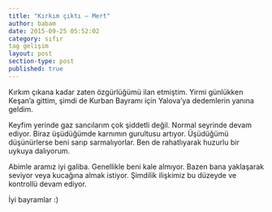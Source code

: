 ```yaml
---
title: "Kırkım çıktı – Mert"
author: babam
date: 2015-09-25 05:52:02
category: sıfır
tag gelişim
layout: post
section-type: post 
published: true
---
```


Kırkım çıkana kadar zaten özgürlüğümü ilan etmiştim. Yirmi günlükken Keşan’a gittim, şimdi de Kurban Bayramı için Yalova’ya dedemlerin yanına geldim.

Keyfim yerinde gaz sancılarım çok şiddetli değil. Normal seyrinde devam ediyor. Biraz üşüdüğümde karnımın gurultusu artıyor. Üşüdüğümü düşünürlerse beni sarıp sarmalıyorlar. Ben de rahatlıyarak huzurlu bir uykuya dalıyorum.

Abimle aramız iyi galiba. Genellikle beni kale almıyor. Bazen bana yaklaşarak seviyor veya kucağına almak istiyor. Şimdilik ilişkimiz bu düzeyde ve kontrollü devam ediyor.

İyi bayramlar :)
